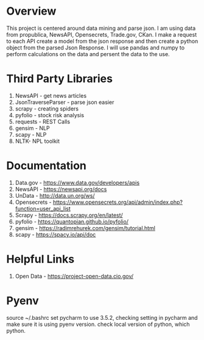 # Overview
<p> This project is centered around data mining and parse json.  I am using data from propublica, NewsAPI, Opensecrets, Trade.gov, CKan.
    I make a request to each API create a model from the json response and then create a python object from the parsed Json Response.  I will use pandas and numpy to
    perform calculations on the data and persent the data to the use. </p>


# Third Party Libraries
1. NewsAPI - get news articles
2. JsonTraverseParser - parse json easier
3. scrapy - creating spiders
4. pyfolio - stock risk analysis
5. requests - REST Calls
6. gensim - NLP
7. scapy - NLP
8. NLTK- NPL toolkit                                                                     


# Documentation
1. Data.gov - https://www.data.gov/developers/apis
3. NewsAPI - https://newsapi.org/docs
5. UnData - http://data.un.org/ws/
6. Opensecrets - https://www.opensecrets.org/api/admin/index.php?function=user_api_list
7. Scrapy - https://docs.scrapy.org/en/latest/
8. pyfolio - https://quantopian.github.io/pyfolio/
9. gensim - https://radimrehurek.com/gensim/tutorial.html
10. scapy - https://spacy.io/api/doc


# Helpful Links
1. Open Data - https://project-open-data.cio.gov/


# Pyenv
<p> source ~/.bashrc set pycharm to use 3.5.2, checking setting in pycharm and make sure it is using pyenv version.
check local version of python, which python.  </p>
